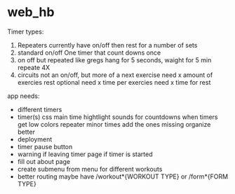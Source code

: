 # web_hb

Timer types:

1. Repeaters
   currently have
   on/off then rest for a number of sets
2. standard on/off
   One timer that count downs once
3. on off but repeated
   like gregs
   hang for 5 seconds, waight for 5 min repeate 4X
4. circuits
   not an on/off, but more of a next exercise
   need x amount of exercies
   rest optional
   need x time per exercies
   need x time for rest

app needs:

- different timers
- timer(s) css
  main time hightlight
  sounds for countdowns
  when timers get low
  colors
  repeater minor times
  add the ones missing
  organize better
- deployment
- timer pause button
- warning if leaving timer page if timer is started
- fill out about page
- create submenu from menu for different workouts
- better routing
  maybe have /workout*{WORKOUT TYPE} or /form*{FORM TYPE}
